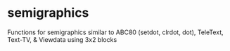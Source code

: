 # semigraphics
Functions for semigraphics similar to ABC80 (setdot, clrdot, dot), TeleText, Text-TV, &amp; Viewdata using 3x2 blocks
